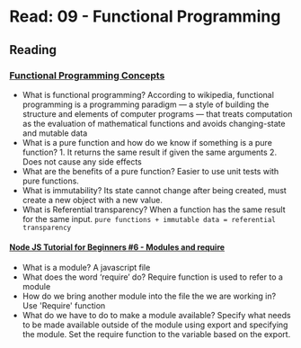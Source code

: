 # Read: 09 - Functional Programming

## Reading

### [Functional Programming Concepts](https://medium.com/the-renaissance-developer/concepts-of-functional-programming-in-javascript-6bc84220d2aa)

- What is functional programming? According to wikipedia, functional programming is a programming paradigm — a style of building the structure and elements of computer programs — that treats computation as the evaluation of mathematical functions and avoids changing-state and mutable data
- What is a pure function and how do we know if something is a pure function? 1. It returns the same result if given the same arguments 2. Does not cause any side effects
- What are the benefits of a pure function? Easier to use unit tests with pure functions.
- What is immutability? Its state cannot change after being created, must create a new object with a new value.
- What is Referential transparency? When a function has the same result for the same input. `pure functions + immutable data = referential transparency`

#### [Node JS Tutorial for Beginners #6 - Modules and require](https://www.youtube.com/watch?v=xHLd36QoS4k)

- What is a module? A javascript file
- What does the word ‘require’ do? Require function is used to refer to a module
- How do we bring another module into the file the we are working in? Use 'Require' function
- What do we have to do to make a module available? Specify what needs to be made available outside of the module using export and specifying the module. Set the require function to the variable based on the export.
